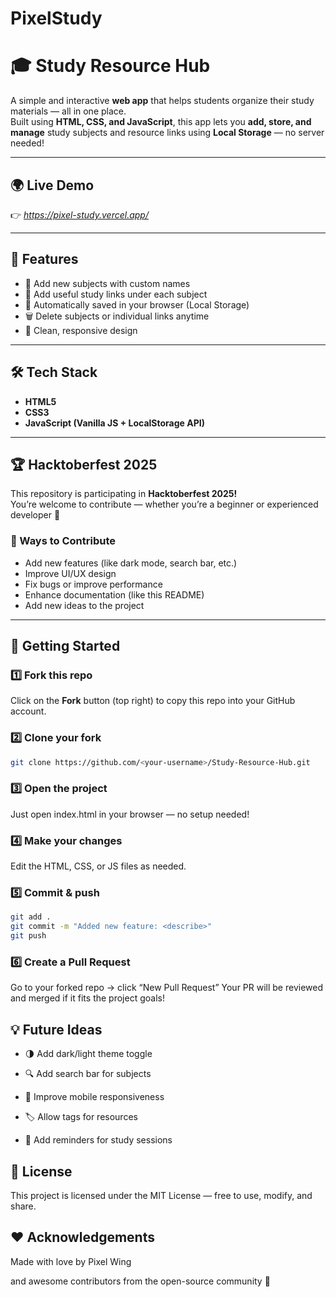 # PixelStudy
# 🎓 Study Resource Hub

A simple and interactive **web app** that helps students organize their study materials — all in one place.  
Built using **HTML, CSS, and JavaScript**, this app lets you **add, store, and manage** study subjects and resource links using **Local Storage** — no server needed!

---

## 🌍 Live Demo
👉 *https://pixel-study.vercel.app/*

---

## 🧩 Features
- 📘 Add new subjects with custom names  
- 🔗 Add useful study links under each subject  
- 💾 Automatically saved in your browser (Local Storage)  
- 🗑️ Delete subjects or individual links anytime  
- 🎨 Clean, responsive design  

---

## 🛠️ Tech Stack
- **HTML5**
- **CSS3**
- **JavaScript (Vanilla JS + LocalStorage API)**

---

## 🏆 Hacktoberfest 2025
This repository is participating in **Hacktoberfest 2025!**  
You’re welcome to contribute — whether you’re a beginner or experienced developer 💪  

### 🧃 Ways to Contribute
- Add new features (like dark mode, search bar, etc.)
- Improve UI/UX design
- Fix bugs or improve performance
- Enhance documentation (like this README)
- Add new ideas to the project

---

## 🚀 Getting Started

### 1️⃣ Fork this repo
Click on the **Fork** button (top right) to copy this repo into your GitHub account.

### 2️⃣ Clone your fork
```bash
git clone https://github.com/<your-username>/Study-Resource-Hub.git
```
### 3️⃣ Open the project
Just open index.html in your browser — no setup needed!

### 4️⃣ Make your changes

Edit the HTML, CSS, or JS files as needed.

### 5️⃣ Commit & push
```bash
git add .
git commit -m "Added new feature: <describe>"
git push
```
### 6️⃣ Create a Pull Request

Go to your forked repo → click “New Pull Request”
Your PR will be reviewed and merged if it fits the project goals!

## 💡 Future Ideas

- 🌗 Add dark/light theme toggle

- 🔍 Add search bar for subjects

- 📱 Improve mobile responsiveness

- 🏷️ Allow tags for resources

- 🔔 Add reminders for study sessions

## 📄 License

This project is licensed under the MIT License — free to use, modify, and share.

## ❤️ Acknowledgements

Made with love by Pixel Wing

and awesome contributors from the open-source community 💫
